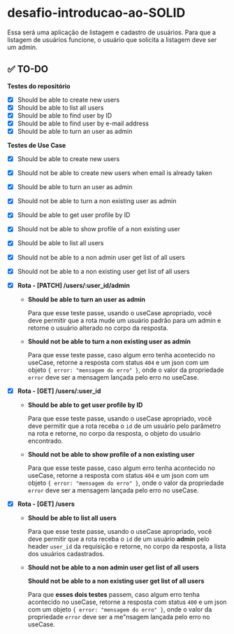# desafio-introducao-ao-SOLID
Essa será uma aplicação de listagem e cadastro de usuários. Para que a listagem de usuários funcione, o usuário que solicita a listagem deve ser um admin.

## ✅ TO-DO
**Testes do repositório**
- [x] Should be able to create new users
- [x] Should be able to list all users
- [x] Should be able to find user by ID
- [x] Should be able to find user by e-mail address
- [x] Should be able to turn an user as admin

**Testes de Use Case**
- [x] Should be able to create new users
- [x] Should not be able to create new users when email is already taken
- [x] Should be able to turn an user as admin
- [x] Should not be able to turn a non existing user as admin
- [x] Should be able to get user profile by ID
- [x] Should not be able to show profile of a non existing user
- [x] Should be able to list all users
- [x] Should not be able to a non admin user get list of all users
- [x] Should not be able to a non existing user get list of all users

- [x] **Rota - [PATCH] /users/:user_id/admin**
  - **Should be able to turn an user as admin**

    Para que esse teste passe, usando o useCase apropriado, você deve permitir que a rota mude um usuário padrão para um admin e retorne o usuário alterado no corpo da resposta.

  - **Should not be able to turn a non existing user as admin**

    Para que esse teste passe, caso algum erro tenha acontecido no useCase, retorne a resposta com status `404` e um json com um objeto `{ error: "mensagem do erro" }`, onde o valor da propriedade `error` deve ser a mensagem lançada pelo erro no useCase.

- [x] **Rota - [GET] /users/:user_id**
  - **Should be able to get user profile by ID**

    Para que esse teste passe, usando o useCase apropriado, você deve permitir que a rota receba o `id` de um usuário pelo parâmetro na rota e retorne, no corpo da resposta, o objeto do usuário encontrado.

  - **Should not be able to show profile of a non existing user**

    Para que esse teste passe, caso algum erro tenha acontecido no useCase, retorne a resposta com status `404` e um json com um objeto `{ error: "mensagem do erro" }`, onde o valor da propriedade `error` deve ser a mensagem lançada pelo erro no useCase.

- [x] **Rota - [GET] /users**
  - **Should be able to list all users**

    Para que esse teste passe, usando o useCase apropriado, você deve permitir que a rota receba o `id` de um usuário **admin** pelo header `user_id` da requisição e retorne, no corpo da resposta, a lista dos usuários cadastrados.

  - **Should not be able to a non admin user get list of all users**

    **Should not be able to a non existing user get list of all users**

    Para que **esses dois testes** passem, caso algum erro tenha acontecido no useCase, retorne a resposta com status `400` e um json com um objeto `{ error: "mensagem do erro" }`, onde o valor da propriedade `error` deve ser a me"nsagem lançada pelo erro no useCase.
